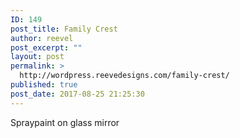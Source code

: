 ```yaml
---
ID: 149
post_title: Family Crest
author: reevel
post_excerpt: ""
layout: post
permalink: >
  http://wordpress.reevedesigns.com/family-crest/
published: true
post_date: 2017-08-25 21:25:30
---
```

Spraypaint on glass mirror
